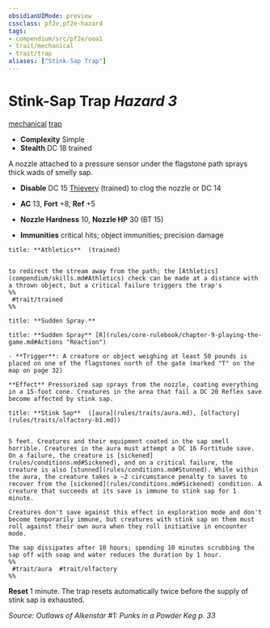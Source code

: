 ```yaml
---
obsidianUIMode: preview
cssclass: pf2e,pf2e-hazard
tags:
- compendium/src/pf2e/ooa1
- trait/mechanical
- trait/trap
aliases: ["Stink-Sap Trap"]
---
```

# Stink-Sap Trap *Hazard 3*  
[mechanical](mechanical.md "Mechanical Hazard Trait")  [trap](trap.md "Trap Hazard Trait")  

- **Complexity** Simple
- **Stealth** DC 18 trained  

A nozzle attached to a pressure sensor under the flagstone path sprays thick wads of smelly sap.

- **Disable** DC 15 [Thievery](skills.md#Thievery) (trained) to clog the nozzle or DC 14  

- **AC** 13, **Fort** +8, **Ref** +5
- **Nozzle Hardness** 10, **Nozzle HP** 30 (BT 15)
- **Immunities** critical hits; object immunities; precision damage

```ad-embed-ability
title: **Athletics**  (trained)


to redirect the stream away from the path; the [Athletics](compendium/skills.md#Athletics) check can be made at a distance with a thrown object, but a critical failure triggers the trap's  
%%
 #trait/trained 
%%
```
```ad-embed-ability
title: **Sudden Spray.**
```
```ad-embed-ability
title: **Sudden Spray** [R](rules/core-rulebook/chapter-9-playing-the-game.md#Actions "Reaction")

- **Trigger**: A creature or object weighing at least 50 pounds is placed on one of the flagstones north of the gate (marked "T" on the map on page 32)

**Effect** Pressurized sap sprays from the nozzle, coating everything in a 15-foot cone. Creatures in the area that fail a DC 20 Reflex save become affected by stink sap.
```
```ad-embed-ability
title: **Stink Sap**  ([aura](rules/traits/aura.md), [olfactory](rules/traits/olfactory-b1.md))


5 feet. Creatures and their equipment coated in the sap smell horrible. Creatures in the aura must attempt a DC 16 Fortitude save. On a failure, the creature is [sickened](rules/conditions.md#Sickened), and on a critical failure, the creature is also [stunned](rules/conditions.md#Stunned). While within the aura, the creature takes a –2 circumstance penalty to saves to recover from the [sickened](rules/conditions.md#Sickened) condition. A creature that succeeds at its save is immune to stink sap for 1 minute.

Creatures don't save against this effect in exploration mode and don't become temporarily immune, but creatures with stink sap on them must roll against their own aura when they roll initiative in encounter mode.

The sap dissipates after 10 hours; spending 10 minutes scrubbing the sap off with soap and water reduces the duration by 1 hour.  
%%
 #trait/aura  #trait/olfactory 
%%
```

**Reset** 1 minute. The trap resets automatically twice before the supply of stink sap is exhausted.  

*Source: Outlaws of Alkenstar #1: Punks in a Powder Keg p. 33*